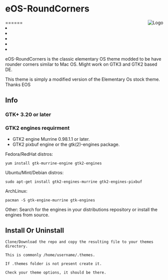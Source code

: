 # eOS-RoundCorners
<img src="https://cdn-images-1.medium.com/max/1200/1*AWl7NzaMXi06f1-c_IVYdA.png" alt="Logo" align="right" />
======

<li></li>
<li></li>
<li></li>
<li></li>
<li></li>

eOS-RoundCorners is the classic elementary OS theme modded to be have rounder corners similar to Mac OS.
Might work on GTK3 and GTK2 based DE.


This theme is simply a modified version of the Elementary Os stock theme. Thanks EOS

## Info

### GTK+ 3.20 or later

### GTK2 engines requirment
- GTK2 engine Murrine 0.98.1.1 or later.
- GTK2 pixbuf engine or the gtk(2)-engines package.

Fedora/RedHat distros:

    yum install gtk-murrine-engine gtk2-engines

Ubuntu/Mint/Debian distros:

    sudo apt-get install gtk2-engines-murrine gtk2-engines-pixbuf

ArchLinux:

    pacman -S gtk-engine-murrine gtk-engines

Other:
Search for the engines in your distributions repository or install the engines from source.
## Install Or Uninstall


    Clone/Download the repo and copy the resulting file to your themes directory.
    
    This is commonly /home/username/.themes.
    
    If .themes folder is not present create it.
    
    Check your theme options, it should be there.

